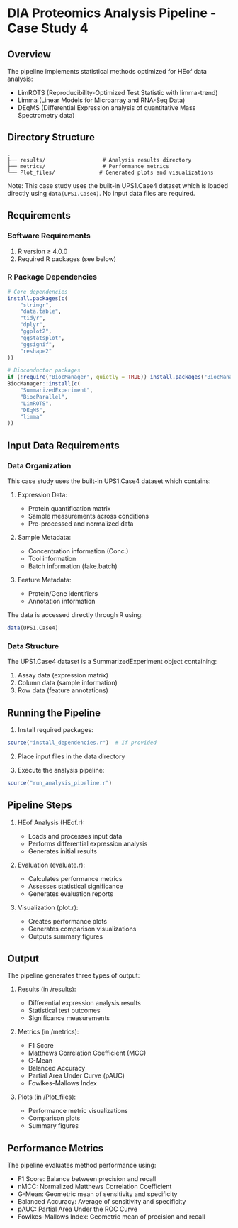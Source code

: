 # DIA Proteomics Analysis Pipeline - Case Study 4

## Overview

The pipeline implements statistical methods optimized for HEof data analysis:
- LimROTS (Reproducibility-Optimized Test Statistic with limma-trend)
- Limma (Linear Models for Microarray and RNA-Seq Data)
- DEqMS (Differential Expression analysis of quantitative Mass Spectrometry data)

## Directory Structure

```
.
├── results/                  # Analysis results directory
├── metrics/                  # Performance metrics
└── Plot_files/              # Generated plots and visualizations
```

Note: This case study uses the built-in UPS1.Case4 dataset which is loaded directly using `data(UPS1.Case4)`. No input data files are required.

## Requirements

### Software Requirements
1. R version ≥ 4.0.0
2. Required R packages (see below)

### R Package Dependencies

```r
# Core dependencies
install.packages(c(
    "stringr",
    "data.table",
    "tidyr",
    "dplyr",
    "ggplot2",
    "ggstatsplot",
    "ggsignif",
    "reshape2"
))

# Bioconductor packages
if (!require("BiocManager", quietly = TRUE)) install.packages("BiocManager")
BiocManager::install(c(
    "SummarizedExperiment",
    "BiocParallel",
    "LimROTS",
    "DEqMS",
    "limma"
))
```

## Input Data Requirements

### Data Organization

This case study uses the built-in UPS1.Case4 dataset which contains:

1. Expression Data:
   - Protein quantification matrix
   - Sample measurements across conditions
   - Pre-processed and normalized data

2. Sample Metadata:
   - Concentration information (Conc.)
   - Tool information
   - Batch information (fake.batch)

3. Feature Metadata:
   - Protein/Gene identifiers
   - Annotation information

The data is accessed directly through R using:
```r
data(UPS1.Case4)
```

### Data Structure

The UPS1.Case4 dataset is a SummarizedExperiment object containing:
1. Assay data (expression matrix)
2. Column data (sample information)
3. Row data (feature annotations)

## Running the Pipeline

1. Install required packages:
```r
source("install_dependencies.r")  # If provided
```

2. Place input files in the data directory

3. Execute the analysis pipeline:
```r
source("run_analysis_pipeline.r")
```

## Pipeline Steps

1. HEof Analysis (HEof.r):
   - Loads and processes input data
   - Performs differential expression analysis
   - Generates initial results

2. Evaluation (evaluate.r):
   - Calculates performance metrics
   - Assesses statistical significance
   - Generates evaluation reports

3. Visualization (plot.r):
   - Creates performance plots
   - Generates comparison visualizations
   - Outputs summary figures

## Output

The pipeline generates three types of output:

1. Results (in /results):
   - Differential expression analysis results
   - Statistical test outcomes
   - Significance measurements

2. Metrics (in /metrics):
   - F1 Score
   - Matthews Correlation Coefficient (MCC)
   - G-Mean
   - Balanced Accuracy
   - Partial Area Under Curve (pAUC)
   - Fowlkes-Mallows Index

3. Plots (in /Plot_files):
   - Performance metric visualizations
   - Comparison plots
   - Summary figures

## Performance Metrics

The pipeline evaluates method performance using:
- F1 Score: Balance between precision and recall
- nMCC: Normalized Matthews Correlation Coefficient
- G-Mean: Geometric mean of sensitivity and specificity
- Balanced Accuracy: Average of sensitivity and specificity
- pAUC: Partial Area Under the ROC Curve
- Fowlkes-Mallows Index: Geometric mean of precision and recall


